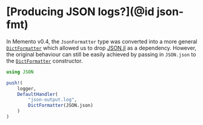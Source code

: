# [Producing JSON logs?](@id json-fmt)

In Memento v0.4, the `JsonFormatter` type was converted into a more general [`DictFormatter`](@ref)
which allowed us to drop [JSON.jl](https://github.com/JuliaIO/JSON.jl) as a dependency.
However, the original behaviour can still be easily achieved by passing in `JSON.json` to the
[`DictFormatter`](@ref) constructor.

```julia
using JSON

push!(
    logger,
    DefaultHandler(
        "json-output.log",
        DictFormatter(JSON.json)
    )
)
```
